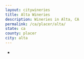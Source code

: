 ```yaml
---
layout: citywineries
title: Alta Wineries
description: Wineries in Alta, CA
permalink: /ca/placer/alta/
state: ca
county: placer
city: alta
---
```

-
